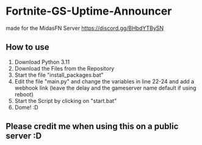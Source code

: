 # Fortnite-GS-Uptime-Announcer

made for the MidasFN Server
https://discord.gg/BHbdYTBySN

 ## How to use
 1. Download Python 3.11
 2. Download the Files from the Repository
 3. Start the file "install_packages.bat"
 4. Edit the file "main.py" and change the variables in line 22-24 and add a webhook link (leave the delay and the gameserver name default if using reboot)
 5. Start the Script by clicking on "start.bat"
 6. Dome! :D

## Please credit me when using this on a public server :D

